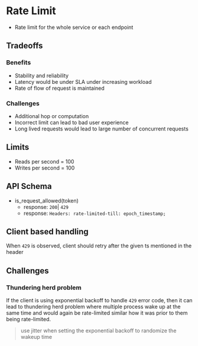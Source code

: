 # Rate Limit
* Rate limit for the whole service or each endpoint

## Tradeoffs
### Benefits
* Stability and reliability
* Latency would be under SLA under increasing workload
* Rate of flow of request is maintained

### Challenges
* Additional hop or computation
* Incorrect limit can lead to bad user experience
* Long lived requests would lead to large number of concurrent requests

## Limits
* Reads per second = 100
* Writes per second = 100

## API Schema
* is_request_allowed(token)
  * response: `200`| `429`
  * response: `Headers: rate-limited-till: epoch_timestamp; `
 
## Client based handling
When `429` is observed, client should retry after the given ts mentioned in the header


## Challenges
### Thundering herd problem
If the client is using exponential backoff to handle `429` error code, then it can lead to thundering herd problem where 
multiple process wake up at the same time and would again be rate-limited similar how it was prior to them being rate-limited.
> use jitter when setting the exponential backoff to randomize the wakeup time
